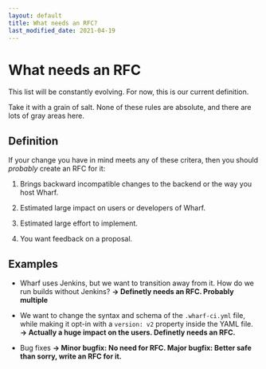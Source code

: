 ```yaml
---
layout: default
title: What needs an RFC?
last_modified_date: 2021-04-19
---
```


# What needs an RFC

This list will be constantly evolving. For now, this is our current definition.

Take it with a grain of salt. None of these rules are absolute, and there are
lots of gray areas here.

## Definition

If your change you have in mind meets any of these critera, then you should
*probably* create an RFC for it:

1. Brings backward incompatible changes to the backend or the way you host
   Wharf.

2. Estimated large impact on users or developers of Wharf.

3. Estimated large effort to implement.

4. You want feedback on a proposal.

## Examples

- Wharf uses Jenkins, but we want to transition away from it. How do we run
  builds without Jenkins? **→ Definetly needs an RFC. Probably multiple**

- We want to change the syntax and schema of the `.wharf-ci.yml` file, while
  making it opt-in with a `version: v2` property inside the YAML file.
  **→ Actually a huge impact on the users. Definetly needs an RFC.**

- Bug fixes **→ Minor bugfix: No need for RFC. Major bugfix: Better safe
  than sorry, write an RFC for it.**
